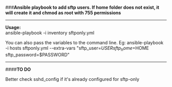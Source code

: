 ###<strong>Ansible playbook to add sftp users. If home folder does not exist, it will create it and chmod as root with 755 permissions</strong> 

***
<strong>Usage:</strong> <br />
ansible-playbook -i inventory sftponly.yml

You can also pass the variables to the command line. Eg: ansible-playbook -i hosts sftponly.yml --extra-vars "sftp_user=$USER sftp_home=$HOME sftp_password=$PASSWORD"

***




####<strong>TO DO</strong> <br />

Better check sshd_config if it's already configured for sftp-only
